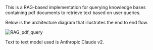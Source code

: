 This is a RAG-based implementation for querying knowledge bases containing pdf documents to retrieve text based on user queries.

Below is the architecture diagram that illustrates the end to end flow.

![RAG_pdf_query](https://github.com/user-attachments/assets/c4036691-bb7f-4695-9bc7-5cf280205cf2)

Text to text model used is Anthropic Claude v2.
